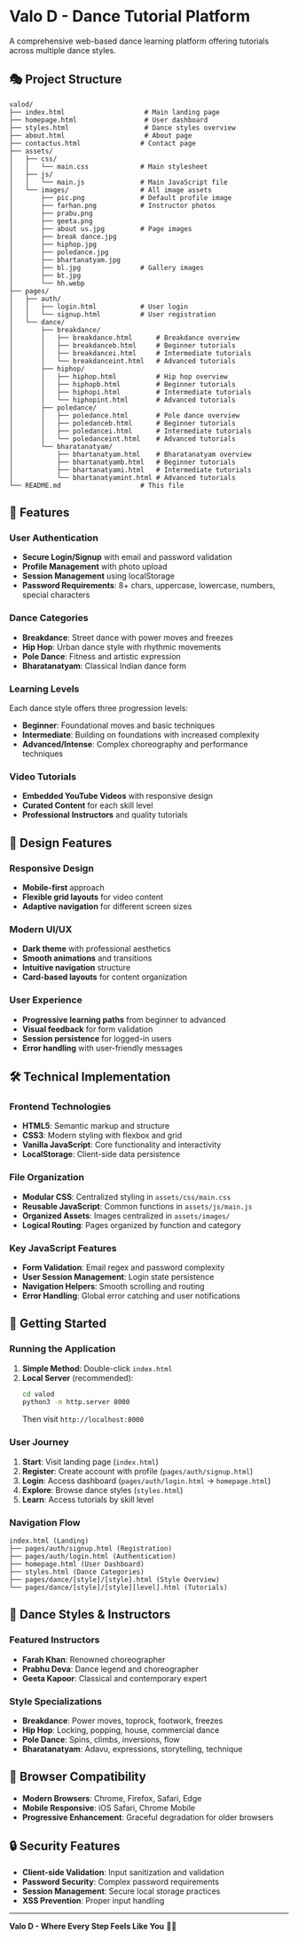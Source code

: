 # Valo D - Dance Tutorial Platform

A comprehensive web-based dance learning platform offering tutorials across multiple dance styles.

## 🎭 Project Structure

```
valod/
├── index.html                    # Main landing page
├── homepage.html                 # User dashboard
├── styles.html                   # Dance styles overview
├── about.html                    # About page
├── contactus.html               # Contact page
├── assets/
│   ├── css/
│   │   └── main.css             # Main stylesheet
│   ├── js/
│   │   └── main.js              # Main JavaScript file
│   └── images/                  # All image assets
│       ├── pic.png              # Default profile image
│       ├── farhan.png           # Instructor photos
│       ├── prabu.png
│       ├── geeta.png
│       ├── about us.jpg         # Page images
│       ├── break dance.jpg
│       ├── hiphop.jpg
│       ├── poledance.jpg
│       ├── bhartanatyam.jpg
│       ├── bl.jpg               # Gallery images
│       ├── bt.jpg
│       └── hh.webp
├── pages/
│   ├── auth/
│   │   ├── login.html           # User login
│   │   └── signup.html          # User registration
│   └── dance/
│       ├── breakdance/
│       │   ├── breakdance.html      # Breakdance overview
│       │   ├── breakdanceb.html     # Beginner tutorials
│       │   ├── breakdancei.html     # Intermediate tutorials
│       │   └── breakdanceint.html   # Advanced tutorials
│       ├── hiphop/
│       │   ├── hiphop.html          # Hip hop overview
│       │   ├── hiphopb.html         # Beginner tutorials
│       │   ├── hiphopi.html         # Intermediate tutorials
│       │   └── hiphopint.html       # Advanced tutorials
│       ├── poledance/
│       │   ├── poledance.html       # Pole dance overview
│       │   ├── poledanceb.html      # Beginner tutorials
│       │   ├── poledancei.html      # Intermediate tutorials
│       │   └── poledanceint.html    # Advanced tutorials
│       └── bharatanatyam/
│           ├── bhartanatyam.html    # Bharatanatyam overview
│           ├── bhartanatyamb.html   # Beginner tutorials
│           ├── bhartanatyami.html   # Intermediate tutorials
│           └── bhartanatyamint.html # Advanced tutorials
└── README.md                    # This file
```

## 🚀 Features

### User Authentication
- **Secure Login/Signup** with email and password validation
- **Profile Management** with photo upload
- **Session Management** using localStorage
- **Password Requirements**: 8+ chars, uppercase, lowercase, numbers, special characters

### Dance Categories
- **Breakdance**: Street dance with power moves and freezes
- **Hip Hop**: Urban dance style with rhythmic movements
- **Pole Dance**: Fitness and artistic expression
- **Bharatanatyam**: Classical Indian dance form

### Learning Levels
Each dance style offers three progression levels:
- **Beginner**: Foundational moves and basic techniques
- **Intermediate**: Building on foundations with increased complexity
- **Advanced/Intense**: Complex choreography and performance techniques

### Video Tutorials
- **Embedded YouTube Videos** with responsive design
- **Curated Content** for each skill level
- **Professional Instructors** and quality tutorials

## 🎨 Design Features

### Responsive Design
- **Mobile-first** approach
- **Flexible grid layouts** for video content
- **Adaptive navigation** for different screen sizes

### Modern UI/UX
- **Dark theme** with professional aesthetics
- **Smooth animations** and transitions
- **Intuitive navigation** structure
- **Card-based layouts** for content organization

### User Experience
- **Progressive learning paths** from beginner to advanced
- **Visual feedback** for form validation
- **Session persistence** for logged-in users
- **Error handling** with user-friendly messages

## 🛠️ Technical Implementation

### Frontend Technologies
- **HTML5**: Semantic markup and structure
- **CSS3**: Modern styling with flexbox and grid
- **Vanilla JavaScript**: Core functionality and interactivity
- **LocalStorage**: Client-side data persistence

### File Organization
- **Modular CSS**: Centralized styling in `assets/css/main.css`
- **Reusable JavaScript**: Common functions in `assets/js/main.js`
- **Organized Assets**: Images centralized in `assets/images/`
- **Logical Routing**: Pages organized by function and category

### Key JavaScript Features
- **Form Validation**: Email regex and password complexity
- **User Session Management**: Login state persistence
- **Navigation Helpers**: Smooth scrolling and routing
- **Error Handling**: Global error catching and user notifications

## 🎯 Getting Started

### Running the Application
1. **Simple Method**: Double-click `index.html`
2. **Local Server** (recommended):
   ```bash
   cd valod
   python3 -m http.server 8000
   ```
   Then visit `http://localhost:8000`

### User Journey
1. **Start**: Visit landing page (`index.html`)
2. **Register**: Create account with profile (`pages/auth/signup.html`)
3. **Login**: Access dashboard (`pages/auth/login.html` → `homepage.html`)
4. **Explore**: Browse dance styles (`styles.html`)
5. **Learn**: Access tutorials by skill level

### Navigation Flow
```
index.html (Landing)
├── pages/auth/signup.html (Registration)
├── pages/auth/login.html (Authentication)
├── homepage.html (User Dashboard)
├── styles.html (Dance Categories)
├── pages/dance/[style]/[style].html (Style Overview)
└── pages/dance/[style]/[style][level].html (Tutorials)
```

## 🎪 Dance Styles & Instructors

### Featured Instructors
- **Farah Khan**: Renowned choreographer
- **Prabhu Deva**: Dance legend and choreographer
- **Geeta Kapoor**: Classical and contemporary expert

### Style Specializations
- **Breakdance**: Power moves, toprock, footwork, freezes
- **Hip Hop**: Locking, popping, house, commercial dance
- **Pole Dance**: Spins, climbs, inversions, flow
- **Bharatanatyam**: Adavu, expressions, storytelling, technique

## 📱 Browser Compatibility
- **Modern Browsers**: Chrome, Firefox, Safari, Edge
- **Mobile Responsive**: iOS Safari, Chrome Mobile
- **Progressive Enhancement**: Graceful degradation for older browsers

## 🔒 Security Features
- **Client-side Validation**: Input sanitization and validation
- **Password Security**: Complex password requirements
- **Session Management**: Secure local storage practices
- **XSS Prevention**: Proper input handling

---

**Valo D - Where Every Step Feels Like You** 💃🕺
